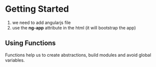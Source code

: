 # Getting Started

1. we need to add angularjs file
2. use the **ng-app** attribute in the html (it will bootstrap the app)

## Using Functions

Functions help us to create abstractions, build modules and avoid global variables. 